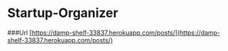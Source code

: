 # Startup-Organizer

###Url
[https://damp-shelf-33837.herokuapp.com/posts/](https://damp-shelf-33837.herokuapp.com/posts/)
